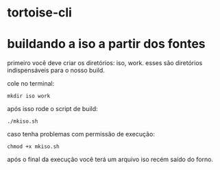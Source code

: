 # tortoise-cli

# buildando a iso a partir dos fontes

primeiro você deve criar os diretórios: iso, work.
esses são diretórios indispensáveis para o nosso build.

cole no terminal:

	mkdir iso work

após isso rode o script de build:

	./mkiso.sh

caso tenha problemas com permissão de execução:

	chmod +x mkiso.sh

após o final da execução você terá um arquivo iso recém
saído do forno.
